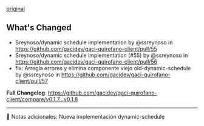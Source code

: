 [original](https://github.com/gacidev/gaci-quirofano-client/releases/tag/v0.1.8)

## What's Changed
* Sreynoso/dynamic schedule implementation by @ssreynoso in https://github.com/gacidev/gaci-quirofano-client/pull/55
* Sreynoso/dynamic schedule implementation (#55) by @ssreynoso in https://github.com/gacidev/gaci-quirofano-client/pull/56
* fix: Arregla errores y elimina componente viejo old-dynamic-schedule by @ssreynoso in https://github.com/gacidev/gaci-quirofano-client/pull/57


**Full Changelog**: https://github.com/gacidev/gaci-quirofano-client/compare/v0.1.7...v0.1.8

---

📝 Notas adicionales:
Nueva implementación dynamic-schedule